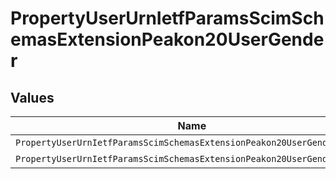 # PropertyUserUrnIetfParamsScimSchemasExtensionPeakon20UserGender


## Values

| Name                                                                    | Value                                                                   |
| ----------------------------------------------------------------------- | ----------------------------------------------------------------------- |
| `PropertyUserUrnIetfParamsScimSchemasExtensionPeakon20UserGenderFemale` | Female                                                                  |
| `PropertyUserUrnIetfParamsScimSchemasExtensionPeakon20UserGenderMale`   | Male                                                                    |